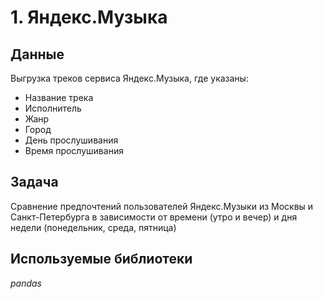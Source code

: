 # 1. Яндекс.Музыка


## Данные

Выгрузка треков сервиса Яндекс.Музыка, где указаны:
- Название трека
- Исполнитель
- Жанр
- Город
- День прослушивания
- Время прослушивания

## Задача

Сравнение предпочтений пользователей Яндекс.Музыки из Москвы и Санкт-Петербурга в зависимости от времени (утро и вечер) и дня недели (понедельник, среда, пятница)


## Используемые библиотеки
*pandas*

